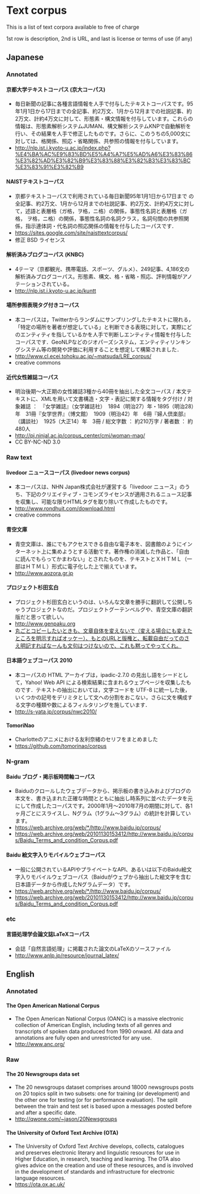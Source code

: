 # Text corpus
This is a list of text corpora available to free of charge

1st row is description, 2nd is URL, and last is license or terms of use (if any)

## Japanese

### Annotated

#### 京都大学テキストコーパス (京大コーパス)
- 毎日新聞の記事に各種言語情報を人手で付与したテキストコーパスです。95年1月1日から17日までの全記事、約2万文、1月から12月までの社説記事、約2万文、計約4万文に対して、形態素・構文情報を付与しています。これらの情報は、形態素解析システムJUMAN、構文解析システムKNPで自動解析を行い、その結果を人手で修正したものです。さらに、このうちの5,000文に対しては、格関係、照応・省略関係、共参照の情報を付与しています。
- http://nlp.ist.i.kyoto-u.ac.jp/index.php?%E4%BA%AC%E9%83%BD%E5%A4%A7%E5%AD%A6%E3%83%86%E3%82%AD%E3%82%B9%E3%83%88%E3%82%B3%E3%83%BC%E3%83%91%E3%82%B9

#### NAISTテキストコーパス
- 京都テキストコーパスで利用されている毎日新聞95年1月1日から17日まで の全記事、約2万文、1月から12月までの社説記事、約2万文、計約4万文に対して，述語と表層格（ガ格，ヲ格，ニ格）の関係，事態性名詞と表層格（ガ格， ヲ格，ニ格）の関係，事態性名詞の名詞クラス，名詞句間の共参照関係，指示連体詞・代名詞の照応関係の情報を付与したコーパスです．
- https://sites.google.com/site/naisttextcorpus/
- 修正 BSD ライセンス

#### 解析済みブログコーパス (KNBC)
- 4テーマ（京都観光、携帯電話、スポーツ、グルメ）、249記事、4,186文の解析済みブログコーパス。形態素、構文、格・省略・照応、評判情報がアノテーションされている。
- http://nlp.ist.i.kyoto-u.ac.jp/kuntt

#### 場所参照表現タグ付きコーパス
- 本コーパスは，Twitterからランダムにサンプリングしたテキストに現れる，「特定の場所を著者が想定している」と判断できる表現に対して，実際にどのエンティティを指しているかを人手で判断しエンティティ情報を付与したコーパスです．GeoNLPなどのジオパーズシステム，エンティティリンキングシステム等の開発や評価に利用することを想定して構築されました．
- http://www.cl.ecei.tohoku.ac.jp/~matsuda/LRE_corpus/
- creative commons

#### 近代女性雑誌コーパス
- 明治後期～大正期の女性雑誌3種から40冊を抽出した全文コーパス / 本文テキストに、XMLを用いて文書構造・文字・表記に関する情報をタグ付け / 対象雑誌 ：　『女学雑誌』（女学雑誌社）　1894（明治27）年・1895（明治28）年　31冊『女学世界』（博文館）　1909（明治42）年　6冊『婦人倶楽部』（講談社）　1925（大正14）年　3冊 / 総文字数 ： 約210万字 / 著者数 ： 約480人
- http://pj.ninjal.ac.jp/corpus_center/cmj/woman-mag/
- CC BY-NC-ND 3.0

### Raw text
#### livedoor ニュースコーパス (livedoor news corpus)
- 本コーパスは、NHN Japan株式会社が運営する「livedoor ニュース」のうち、下記のクリエイティブ・コモンズライセンスが適用されるニュース記事を収集し、可能な限りHTMLタグを取り除いて作成したものです。
- http://www.rondhuit.com/download.html
- creative commons

#### 青空文庫
- 青空文庫は、誰にでもアクセスできる自由な電子本を、図書館のようにインターネット上に集めようとする活動です。著作権の消滅した作品と、「自由に読んでもらってかまわない」とされたものを、テキストとＸＨＴＭＬ（一部はＨＴＭＬ）形式に電子化した上で揃えています。
- http://www.aozora.gr.jp

#### プロジェクト杉田玄白
- プロジェクト杉田玄白というのは、いろんな文章を勝手に翻訳して公開しちゃうプロジェクトなのだ。プロジェクトグーテンベルグや、青空文庫の翻訳版だと思って欲しい。
- http://www.genpaku.org
- [丸ごとコピーしたいときも、文章自体を変えないで（変える場合にも変えたところを明示すればオッケー）、もとのURLと版権と、転載自由だってのさえ明記すればなーんも文句はつけないので、これも黙ってやってくれ。](http://cruel.org/linkpolicy.html)

#### 日本語ウェブコーパス 2010
- 本コーパスの HTML アーカイブは，ipadic-2.7.0 の見出し語をシードとして，Yahoo! Web API による検索結果に含まれるウェブページを収集したものです．テキストの抽出においては，文字コードを UTF-8 に統一した後，いくつかの記号をデリミタとして文への分割をおこない，さらに文を構成する文字の種類や数によるフィルタリングを施しています．
- http://s-yata.jp/corpus/nwc2010/

#### TomoriNao
- Charlotteのアニメにおける友利奈緒のセリフをまとめました
- https://github.com/tomorinao/corpus

### N-gram
#### Baidu ブログ・掲示板時間軸コーパス
- Baiduのクロールしたウェブデータから、掲示板の書き込みおよびブログの本文を、書き込まれた正確な時間とともに抽出し時系列に並べたデータを元にして作成したコーパスです。2000年1月～2010年7月の期間に対して、各1ヶ月ごとにスライスし、Nグラム（1グラム～3グラム）の統計を計算しています。
- https://web.archive.org/web/*/http://www.baidu.jp/corpus/
- https://web.archive.org/web/20101130153412/http://www.baidu.jp/corpus/Baidu_Terms_and_condition_Corpus.pdf

#### Baidu 絵文字入りモバイルウェブコーパス
- 一般に公開されているAPIやプライベートなAPI、あるいは以下のBaidu絵文字入りモバイルウェブコーパス（Baiduがウェブから抽出した絵文字を含む日本語データから作成したNグラムデータ）です。
- https://web.archive.org/web/*/http://www.baidu.jp/corpus/
- https://web.archive.org/web/20101130153412/http://www.baidu.jp/corpus/Baidu_Terms_and_condition_Corpus.pdf

### etc
#### 言語処理学会論文誌LaTeXコーパス
- 会誌「自然言語処理」に掲載された論文のLaTeXのソースファイル
- http://www.anlp.jp/resource/journal_latex/

## English

### Annotated

#### The Open American National Corpus
- The Open American National Corpus (OANC) is a massive electronic collection of American English, including texts of all genres and transcripts of spoken data produced from 1990 onward. All data and annotations are fully open and unrestricted for any use.
- http://www.anc.org/

### Raw

#### The 20 Newsgroups data set
- The 20 newsgroups dataset comprises around 18000 newsgroups posts on 20 topics split in two subsets: one for training (or development) and the other one for testing (or for performance evaluation). The split between the train and test set is based upon a messages posted before and after a specific date.
- http://qwone.com/~jason/20Newsgroups

#### The University of Oxford Text Archive (OTA)
- The University of Oxford Text Archive develops, collects, catalogues and preserves electronic literary and linguistic resources for use in Higher Education, in research, teaching and learning. The OTA also gives advice on the creation and use of these resources, and is involved in the development of standards and infrastructure for electronic language resources.
- https://ota.ox.ac.uk/
